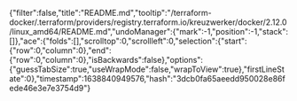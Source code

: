 {"filter":false,"title":"README.md","tooltip":"/terraform-docker/.terraform/providers/registry.terraform.io/kreuzwerker/docker/2.12.0/linux_amd64/README.md","undoManager":{"mark":-1,"position":-1,"stack":[]},"ace":{"folds":[],"scrolltop":0,"scrollleft":0,"selection":{"start":{"row":0,"column":0},"end":{"row":0,"column":0},"isBackwards":false},"options":{"guessTabSize":true,"useWrapMode":false,"wrapToView":true},"firstLineState":0},"timestamp":1638840949576,"hash":"3dcb0fa65aeedd950028e86fede46e3e7e3754d9"}